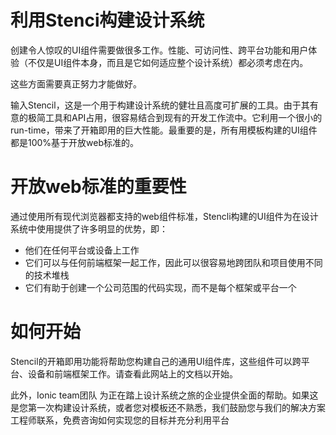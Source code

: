 # 利用Stenci构建设计系统
创建令人惊叹的UI组件需要做很多工作。性能、可访问性、跨平台功能和用户体验（不仅是UI组件本身，而且是它如何适应整个设计系统）都必须考虑在内。

这些方面需要真正努力才能做好。

输入Stencil，这是一个用于构建设计系统的健壮且高度可扩展的工具。由于其有意的极简工具和API占用，很容易结合到现有的开发工作流中。它利用一个很小的run-time，带来了开箱即用的巨大性能。最重要的是，所有用模板构建的UI组件都是100%基于开放web标准的。
# 开放web标准的重要性
通过使用所有现代浏览器都支持的web组件标准，Stencli构建的UI组件为在设计系统中使用提供了许多明显的优势，即：
  - 他们在任何平台或设备上工作
  - 它们可以与任何前端框架一起工作，因此可以很容易地跨团队和项目使用不同的技术堆栈
  - 它们有助于创建一个公司范围的代码实现，而不是每个框架或平台一个
  
# 如何开始
Stencil的开箱即用功能将帮助您构建自己的通用UI组件库，这些组件可以跨平台、设备和前端框架工作。请查看此网站上的文档以开始。

此外，Ionic team团队 为正在踏上设计系统之旅的企业提供全面的帮助。如果这是您第一次构建设计系统，或者您对模板还不熟悉，我们鼓励您与我们的解决方案工程师联系，免费咨询如何实现您的目标并充分利用平台
